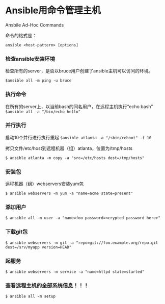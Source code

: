 # Ansible用命令管理主机

Ansbile Ad-Hoc Commands

命令的格式是：

```
ansible <host-pattern> [options]
```


### 检查ansible安装环境



检查所有的server，是否以bruce用户创建了ansible主机可以访问的环境。

```$ansible all -m ping -u bruce```


### 执行命令


在所有的server上，以当前bash的同名用户，在远程主机执行“echo bash”
```$ansible all -a "/bin/echo hello"```

### 并行执行


启动10个并行进行执行重起
```$ansible atlanta -a "/sbin/reboot" -f 10```

拷贝文件/etc/host到远程机器（组）atlanta，位置为/tmp/hosts

```$ ansible atlanta -m copy -a "src=/etc/hosts dest=/tmp/hosts"```


### 安装包


远程机器（组）webservers安装yum包

```$ ansible webservers -m yum -a "name=acme state=present"```


### 添加用户



```$ ansible all -m user -a "name=foo password=<crypted password here>"```


### 下载git包




```$ ansible webservers -m git -a "repo=git://foo.example.org/repo.git dest=/srv/myapp version=HEAD"```


### 起服务



```$ ansible webservers -m service -a "name=httpd state=started"```

### 查看远程主机的全部系统信息！！！



```$ ansible all -m setup```
